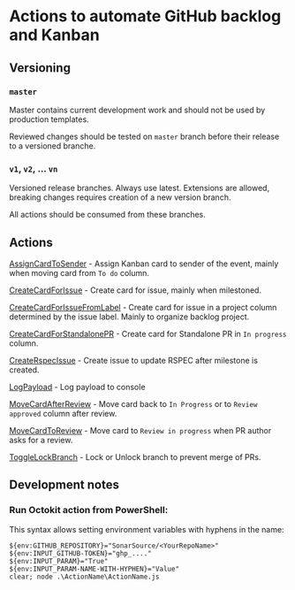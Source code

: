 # Actions to automate GitHub backlog and Kanban

## Versioning

### `master`

Master contains current development work and should not be used by production templates.

Reviewed changes should be tested on `master` branch before their release to a versioned branche.

### `v1`, `v2`, ... `vn`

Versioned release branches. Always use latest. Extensions are allowed, breaking changes requires creation of a new version branch.

All actions should be consumed from these branches.

## Actions

[AssignCardToSender](AssignCardToSender) - Assign Kanban card to sender of the event, mainly when moving card from `To do` column.

[CreateCardForIssue](CreateCardForIssue) - Create card for issue, mainly when milestoned.

[CreateCardForIssueFromLabel](CreateCardForIssueFromLabel) - Create card for issue in a project column determined by the issue label. Mainly to organize backlog project.

[CreateCardForStandalonePR](CreateCardForStandalonePR) - Create card for Standalone PR in `In progress` column.

[CreateRspecIssue](CreateRspecIssue) - Create issue to update RSPEC after milestone is created.

[LogPayload](LogPayload) - Log payload to console

[MoveCardAfterReview](MoveCardAfterReview) - Move card back to `In Progress` or to `Review approved` column after review.

[MoveCardToReview](MoveCardToReview) - Move card to `Review in progress` when PR author asks for a review.

[ToggleLockBranch](ToggleLockBranch) - Lock or Unlock branch to prevent merge of PRs.

## Development notes

### Run Octokit action from PowerShell:

This syntax allows setting environment variables with hyphens in the name:

```
${env:GITHUB_REPOSITORY}="SonarSource/<YourRepoName>"
${env:INPUT_GITHUB-TOKEN}="ghp_...."
${env:INPUT_PARAM}="True"
${env:INPUT_PARAM-NAME-WITH-HYPHEN}="Value"
clear; node .\ActionName\ActionName.js
```

